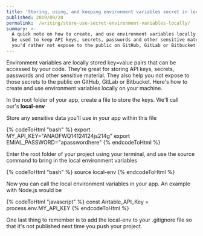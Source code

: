```yaml
---
title: 'Storing, using, and keeping environment variables secret in local environments'
published: 2019/09/28
permalink:  /writing/store-use-secret-environment-variables-locally/
summary: >-
  A quick note on how to create, and use environment variables locally. They can
  be used to keep API keys, secrets, passwords and other sensitive material that
  you'd rather not expose to the public on GitHub, GitLab or Bitbucket
---
```


Environment variables are locally stored key=value pairs that can be accessed by your code. They're great for storing API keys, secrets, passwords and other sensitive material. They also help you not expose to those secrets to the public on GitHub, GitLab or Bitbucket. Here's how to create and use environment variables locally on your machine.

In the root folder of your app, create a file to store the keys. We'll call our's **local-env**

Store any sensitive data you'll use in your app within this file

<!-- markdownlint-disable -->
{% codeToHtml "bash" %}
export MY_API_KEY="ANAOFWQ14124124js214g"
export EMIAL_PASSWORD="apasswordhere"
{% endcodeToHtml %}
<!-- markdownlint-enable -->

Enter the root folder of your project using your terminal, and use the source command to bring in the local environment variables

<!-- markdownlint-disable -->
{% codeToHtml "bash" %}
source local-env
{% endcodeToHtml %}
<!-- markdownlint-enable -->

Now you can call the local environment variables in your app. An example with Node.js would be

<!-- markdownlint-disable -->
{% codeToHtml "javascript" %}
const Airtable_API_Key = process.env.MY_API_KEY
{% endcodeToHtml %}
<!-- markdownlint-enable -->

One last thing to remember is to add the local-env to your .gitignore file so that it's not published next time you push your project.
